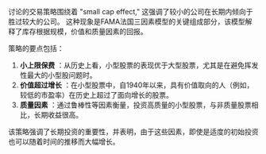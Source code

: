 讨论的交易策略围绕着 "small cap effect," 这强调了较小的公司在长期内倾向于胜过较大的公司。 这种现象是FAMA法国三因素模型的关键组成部分，该模型解释了库存根据规模，价值和质量因素的回报。

策略的要点包括：

1. **小上限保费** ：从历史上看，小型股票的表现优于大型股票，尤其是在避免挥发性最大的小型股问题时。
2. **价值超过增长** ：在小型股票中，自1940年以来，具有价值取向的人（例如，较低的市盈率）在历史上超过了面向增长的股票。
3. **质量因素** ：通过鲁棒性等因素衡量，投资高质量的小型股票，与非质量股票相比，长期收益很高。

该策略强调了长期投资的重要性，并表明，由于这些因素，即使是适度的初始投资也可以随着时间的推移而大幅增长。